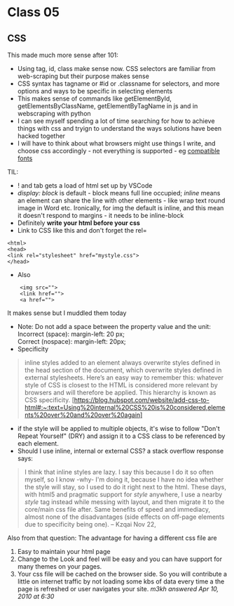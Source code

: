 # Class 05

## CSS

This made much more sense after 101:  
+ Using tag, id, class make sense now. CSS selectors are familiar from web-scraping but their purpose makes sense
+ CSS syntax has tagname or #id or .classname for selectors, and more options and ways to be specific in selecting elements
+ This makes sense of commands like getElementById, getElementsByClassName, getElementByTagName in js and in webscraping with python
+ I can see myself spending a lot of time searching for how to achieve things with css and tryign to understand the ways solutions have been hacked together
+ I will have to think about what browsers might use things I write, and choose css accordingly - not everything is supported - eg [compatible fonts](https://developer.mozilla.org/en-US/docs/Web/CSS/font-family#browser_compatibility)  

TIL:   
+ ! and tab gets a load of html set up by VSCode
+ *display: block* is default - block means full line occupied; *inline* means an element can share the line with other elements - like wrap text round image in Word etc. Ironically, for img the default is inline, and this mean it doesn't respond to margins - it needs to be inline-block
+ Definitely __write your html before your css__
+ Link to CSS like this and don't forget the rel=   
```
<html>
<head>
<link rel="stylesheet" href="mystyle.css">
</head>
```

+ Also 
``` 
    <img src="">
    <link href="">
    <a href="">
```
It makes sense but I muddled them today

+ Note: Do not add a space between the property value and the unit:
Incorrect (space): margin-left: 20 px;   
Correct (nospace): margin-left: 20px;   
+ Specificity   
>inline styles added to an element  always overwrite styles defined in the head section of the document, which overwrite styles defined in external stylesheets. Here’s an easy way to remember this: whatever style of CSS is closest to the HTML is considered more relevant by browsers and will therefore be applied. This hierarchy is known as CSS specificity.
[https://blog.hubspot.com/website/add-css-to-html#:~:text=Using%20internal%20CSS%20is%20considered,elements%20over%20and%20over%20again]
+  if the style will be applied to multiple objects, it's wise to follow "Don't Repeat Yourself" (DRY) and assign it to a CSS class to be referenced by each element.   
+ Should I use inline, internal or external CSS? a stack overflow response says: 
>I think that inline styles are lazy. I say this because I do it so often myself, so I know -why- I'm doing it, because I have no idea whether the style will stay, so I used to do it right next to the html. These days, with html5 and pragmatic support for *style* anywhere, I use a nearby *style* tag instead while messing with layout, and then migrate it to the core/main css file after. Same benefits of speed and immediacy, almost none of the disadvantages (side effects on off-page elements due to specificity being one). – Kzqai Nov 22,   

Also from that question:
The advantage for having a different css file are

1. Easy to maintain your html page
2. Change to the Look and feel will be easy and you can have support for many themes on your pages.
3. Your css file will be cached on the browser side. So you will contribute a little on internet traffic by not loading some kbs of data every time a the page is refreshed or user navigates your site. *m3kh answered Apr 10, 2010 at 6:30*
